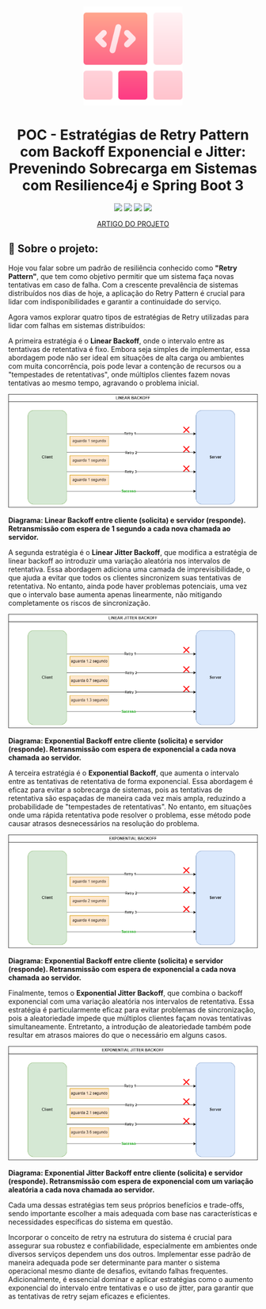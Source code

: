 
<div align="center">

  <img src="assets/logo.png" alt="logo" width="200" height="auto" />
  <h1>POC - Estratégias de Retry Pattern com Backoff Exponencial e Jitter: Prevenindo Sobrecarga em Sistemas com Resilience4j e Spring Boot 3</h1>

<!-- Badges -->
![](https://img.shields.io/badge/Autor-Wesley%20Oliveira%20Santos-brightgreen)
![](https://img.shields.io/badge/Language-java-brightgreen)
![](https://img.shields.io/badge/Framework-springboot-brightgreen)
![](https://img.shields.io/badge/Pattern-Retry%20Exponential%20Backoff%20And%20Jitter-brightgreen)

<p align="center">
    <a href="#">ARTIGO DO PROJETO</a>
</p>
</div>


<!-- About the Project -->
## :star2: Sobre o projeto:
<p>
    Hoje vou falar sobre um padrão de resiliência conhecido como <b>"Retry Pattern"</b>, que tem como objetivo permitir que um sistema faça novas tentativas em caso de falha. Com a crescente prevalência de sistemas distribuídos nos dias de hoje, a aplicação do Retry Pattern é crucial para lidar com indisponibilidades e garantir a continuidade do serviço.

Agora vamos explorar quatro tipos de estratégias de Retry utilizadas para lidar com falhas em sistemas distribuídos:

A primeira estratégia é o <b>Linear Backoff</b>, onde o intervalo entre as tentativas de retentativa é fixo. Embora seja simples de implementar, essa abordagem pode não ser ideal em situações de alta carga ou ambientes com muita concorrência, pois pode levar a contenção de recursos ou a "tempestades de retentativas", onde múltiplos clientes fazem novas tentativas ao mesmo tempo, agravando o problema inicial.

<img src="assets/01-linear-backoff.png" alt="logo"/>

**Diagrama: Linear Backoff entre cliente (solicita) e servidor (responde). Retransmissão com espera de 1 segundo a cada nova chamada ao servidor.**

A segunda estratégia é o <b>Linear Jitter Backoff</b>, que modifica a estratégia de linear backoff ao introduzir uma variação aleatória nos intervalos de retentativa. Essa abordagem adiciona uma camada de imprevisibilidade, o que ajuda a evitar que todos os clientes sincronizem suas tentativas de retentativa. No entanto, ainda pode haver problemas potenciais, uma vez que o intervalo base aumenta apenas linearmente, não mitigando completamente os riscos de sincronização.

<img src="assets/02-linear-jitter-backoff.png" alt="logo"/>

**Diagrama: Exponential Backoff entre cliente (solicita) e servidor (responde). Retransmissão com espera de exponencial a cada nova chamada ao servidor.**

A terceira estratégia é o <b>Exponential Backoff</b>, que aumenta o intervalo entre as tentativas de retentativa de forma exponencial. Essa abordagem é eficaz para evitar a sobrecarga de sistemas, pois as tentativas de retentativa são espaçadas de maneira cada vez mais ampla, reduzindo a probabilidade de "tempestades de retentativas". No entanto, em situações onde uma rápida retentativa pode resolver o problema, esse método pode causar atrasos desnecessários na resolução do problema.

<img src="assets/03-exponential-backoff.png" alt="logo"/>

**Diagrama: Exponential Backoff entre cliente (solicita) e servidor (responde). Retransmissão com espera de exponencial a cada nova chamada ao servidor.**

Finalmente, temos o <b>Exponential Jitter Backoff</b>, que combina o backoff exponencial com uma variação aleatória nos intervalos de retentativa. Essa estratégia é particularmente eficaz para evitar problemas de sincronização, pois a aleatoriedade impede que múltiplos clientes façam novas tentativas simultaneamente. Entretanto, a introdução de aleatoriedade também pode resultar em atrasos maiores do que o necessário em alguns casos.

<img src="assets/04-exponential-jitter-backoff.png" alt="logo"/>

**Diagrama: Exponential Jitter Backoff entre cliente (solicita) e servidor (responde). Retransmissão com espera de exponencial com um variação aleatória a cada nova chamada ao servidor.**

Cada uma dessas estratégias tem seus próprios benefícios e trade-offs, sendo importante escolher a mais adequada com base nas características e necessidades específicas do sistema em questão.


Incorporar o conceito de retry na estrutura do sistema é crucial para assegurar sua robustez e confiabilidade, especialmente em ambientes onde diversos serviços dependem uns dos outros. Implementar esse padrão de maneira adequada pode ser determinante para manter o sistema operacional mesmo diante de desafios, evitando falhas frequentes. Adicionalmente, é essencial dominar e aplicar estratégias como o aumento exponencial do intervalo entre tentativas e o uso de jitter, para garantir que as tentativas de retry sejam eficazes e eficientes.

</p>
